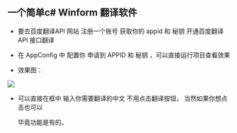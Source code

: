 ﻿##   一个简单c# Winform 翻译软件

*  要去百度翻译API 网站 注册一个账号 获取你的 appid 和 秘钥  开通百度翻译 API 接口翻译

  [百度翻译API]: http://api.fanyi.baidu.com/api/trans/product/index

* 在  AppConfig 中 配置你 申请到 APPID  和  秘钥 ，可以直接运行项目查看效果

* 效果图：

 ![](C:\Users\Administrator\Desktop\QQ图片20181019143558.png)

* 可以直接在框中 输入你需要翻译的中文 不用点击翻译按钮， 当然如果你想点击也可以

  毕竟功能是有的。